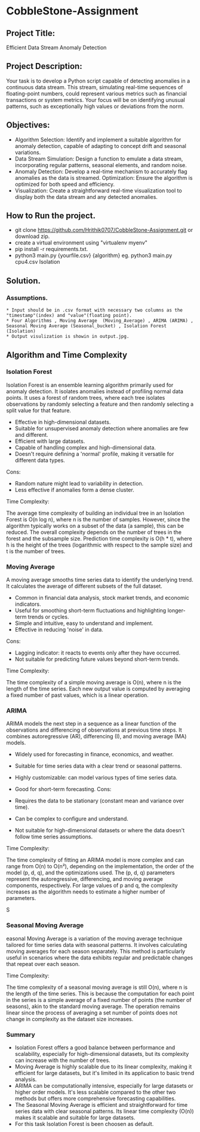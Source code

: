 # CobbleStone-Assignment

## Project Title:
Efficient Data Stream Anomaly Detection

## Project Description:
Your task is to develop a Python script capable of detecting anomalies in a continuous data stream. This stream, simulating real-time sequences of floating-point numbers, could represent various metrics such as financial transactions or system metrics. Your focus will be on identifying unusual patterns, such as exceptionally high values or deviations from the norm.

## Objectives:

* Algorithm Selection: Identify and implement a suitable algorithm for anomaly detection, capable of adapting to concept drift and seasonal variations.
* Data Stream Simulation: Design a function to emulate a data stream, incorporating regular patterns, seasonal elements, and random noise.
* Anomaly Detection: Develop a real-time mechanism to accurately flag anomalies as the data is streamed.
Optimization: Ensure the algorithm is optimized for both speed and efficiency.
* Visualization: Create a straightforward real-time visualization tool to display both the data stream and any detected anomalies.


## How to Run the project.
* git clone https://github.com/Hrithik0707/CobbleStone-Assignment.git or download zip.
* create a virtual environment using "virtualenv myenv"
* pip install -r requirements.txt.
* python3 main.py {yourfile.csv} {algorithm}
  eg. python3 main.py cpu4.csv Isolation

## Solution. 
  ### Assumptions. 
    * Input should be in .csv format with necessary two columns as the "timestamp"(index) and "value"(floating point).
    * Four Algorithms , Moving Average  (Moving_Average) , ARIMA (ARIMA) , Seasonal Moving Average (Seasonal_bucket) , Isolation Forest (Isolation) 
    * Output visulization is showin in output.jpg.

## Algorithm and Time Complexity


### Isolation Forest

Isolation Forest is an ensemble learning algorithm primarily used for anomaly detection. It isolates anomalies instead of profiling normal data points. It uses a forest of random trees, where each tree isolates observations by randomly selecting a feature and then randomly selecting a split value for that feature.

* Effective in high-dimensional datasets.
* Suitable for unsupervised anomaly detection where anomalies are few and different.
* Efficient with large datasets.
* Capable of handling complex and high-dimensional data.
* Doesn't require defining a 'normal' profile, making it versatile for different data types.

Cons:

* Random nature might lead to variability in detection.
* Less effective if anomalies form a dense cluster.


Time Complexity:

The average time complexity of building an individual tree in an Isolation Forest is O(n log n), where n is the number of samples. However, since the algorithm typically works on a subset of the data (a sample), this can be reduced. The overall complexity depends on the number of trees in the forest and the subsample size.
Prediction time complexity is O(h * t), where h is the height of the trees (logarithmic with respect to the sample size) and t is the number of trees.

### Moving Average
  A moving average smooths time series data to identify the underlying trend. It calculates the average of different subsets of the full dataset.

* Common in financial data analysis, stock market trends, and economic indicators.
* Useful for smoothing short-term fluctuations and highlighting longer-term trends or cycles.
* Simple and intuitive, easy to understand and implement.
* Effective in reducing 'noise' in data.

Cons:

* Lagging indicator: it reacts to events only after they have occurred.
* Not suitable for predicting future values beyond short-term trends.


Time Complexity:

The time complexity of a simple moving average is O(n), where n is the length of the time series. Each new output value is computed by averaging a fixed number of past values, which is a linear operation.

### ARIMA
ARIMA models the next step in a sequence as a linear function of the observations and differencing of observations at previous time steps. It combines autoregressive (AR), differencing (I), and moving average (MA) models.

* Widely used for forecasting in finance, economics, and weather.
* Suitable for time series data with a clear trend or seasonal patterns.


* Highly customizable: can model various types of time series data.
* Good for short-term forecasting.
Cons:

* Requires the data to be stationary (constant mean and variance over time).
* Can be complex to configure and understand.
* Not suitable for high-dimensional datasets or where the data doesn't follow time series assumptions.

Time Complexity:

The time complexity of fitting an ARIMA model is more complex and can range from O(n) to O(n²), depending on the implementation, the order of the model (p, d, q), and the optimizations used. The (p, d, q) parameters represent the autoregressive, differencing, and moving average components, respectively.
For large values of p and q, the complexity increases as the algorithm needs to estimate a higher number of parameters.

S
### Seasonal Moving Average
easonal Moving Average is a variation of the moving average technique tailored for time series data with seasonal patterns. It involves calculating moving averages for each season separately. This method is particularly useful in scenarios where the data exhibits regular and predictable changes that repeat over each season.

Time Complexity:

The time complexity of a seasonal moving average is still O(n), where n is the length of the time series. This is because the computation for each point in the series is a simple average of a fixed number of points (the number of seasons), akin to the standard moving average.
The operation remains linear since the process of averaging a set number of points does not change in complexity as the dataset size increases.

### Summary

* Isolation Forest offers a good balance between performance and scalability, especially for high-dimensional datasets, but its complexity can increase with the number of trees.
* Moving Average is highly scalable due to its linear complexity, making it efficient for large datasets, but it's limited in its application to basic trend analysis.
* ARIMA can be computationally intensive, especially for large datasets or higher order models. It's less scalable compared to the other two methods but offers more comprehensive forecasting capabilities.
* The Seasonal Moving Average is efficient and straightforward for time series data with clear seasonal patterns. Its linear time complexity (O(n)) makes it scalable and suitable for large datasets.
* For this task Isolation Forest is been choosen as default.

